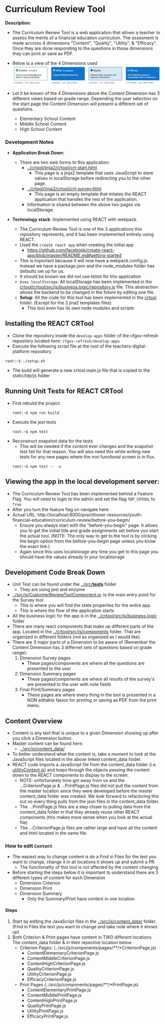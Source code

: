 # Curriculum Review Tool

**Description**:  
- The Curriculum Review Tool is a web application that allows a teacher to assess the merits of a financial education curriculum.  The assesment is made accross 4 dimensions "Content", "Quality", "Utility", & "Efficacy".  Once they are done responding to the questions in those dimensions they can print or save as PDF.
- Below is a view of the 4 Dimensions used
![](Documentation/DimensionButtons.png)
- Let it be known of the 4 Dimensions above the Content Dimension has 3 different views based on grade range. Depending the user selection on the start page the Content Dimension will present a different set of questions.

    - Elementary School Content
    - Middle School Content
    - High School Content

### Development Notes
- **Application Break Down**:
  - There are two web forms to this application:
    - [../crtool/jinja2/crtool/crt-start.html](../jinja2/crtool/crt-start.html)
        - This page is a jinja2 template that uses JavaScript to store values in localStorage before redirecting you to the other page.
    - [../crtool/jinja2/crtool/crt-survey.html](../jinja2/crtool/crt-survey.html)
        - This page is an empty template that initates the REACT application that handles the rest of the application.
    - Information is shared between the above two pages via localStorage.

- **Technology stack**: Implemented using REACT with webpack.
    - The Curriculum Review Tool is one of the 3 applications this repository represents, and it has been implemented entirely using REACT.
    - Used the `create react app` when creating the initial app
        - https://github.com/facebook/create-react-app/blob/master/README.md#getting-started
    - This is important because it will now have a webpack.config.js.  Instead we have a package.json and the node_modules folder has defaults set up for us.
    - It should be known we did not use `REDUX` for this application
    - `Uses localStorage`: All localStorage has been implemented in the [crtool/crtool/src/js/business.logic/repository.js](src/js/business.logic/repository.js) file. This abstraction allows the backend to be changed in the future by editing one file.
    - **Setup**: All the code for this tool has been implemented in the  [crtool](../crtool/) folder. (Except for the 2 jina2 templates files)
        - This tool even has its own node modules and scripts 

## Installing the REACT CRTool
- Clone the repository inside the `develop-apps` folder of the cfgov-refresh repository located here: `cfgov-refresh/develop-apps`
- Execute the following script file at the root of the teachers-digital-platform repository
```console
root:~$ ./setup.sh
```

- The build will generate a new crtool.main.js file that is copied to the static/tdp/js folder

## Running Unit Tests for REACT CRTool
- First rebuild the project
    ```console
    root:~$ npm run build
    ``` 
- Execute the jest tests
    ```console
    root:~$ npm test
    ``` 
- Reconstruct snapshot data for the tests
    - This will be needed if the content ever changes and the snapshot test fail for that reason.  You will also need this while writing new tests for any new pages where the non functional screen is in flux.
    ```console
    root:~$ npm test -- -u
    ``` 

## Viewing the app in the local development server:
- The Curriculum Review Tool has been implemented behind a Feature Flag.  You will need to login to the admin and set the flag ```TDP_CRTOOL``` to ```True```
- After you turn the feature flag on navigate here:
 - Actual URL: http://localhost:8000/practitioner-resources/youth-financial-education/curriculum-review/before-you-begin/
    - Ensure you always start with the "before-you-begin" page.  It allows you to get the initial title and grade assignments set before you start the actual tool. (NOTE: The only way to get to the tool is by clicking the begin option from the before-you-begin page unless you know the exact link.)
    - Again since this uses localstorage any time you get to this page you should have the values already in your localstorage


## Development Code Break Down 
- Unit Test can be found under the [../src/__tests__](src/__tests__) folder
  - They are using jest and enzyme
- [../src/js/CustomerReviewToolComponent.js](src/js/components/CustomerReviewToolComponent.js): Is the main entry point for the Survey tool
  - This is where you will find the state properites for the entire app.
  - This is where the flow of the application starts
- All the business logic for the app is in the [../crtool/src/js/business.logic](src/js/business.logic) folder
- There are many react components that make up different parts of the app. Located in the [../crtool/src/js/components](src/js/components) folder. That are organized in different folders (not as organized as I would like).
- There are 3 major parts of a Dimension to be aware of (Remember the Content Dimension has 3 differnet sets of questions based on grade range):
    1) Dimension Survey pages
        - These pages/components are where all the questions are presented to the user
    2) Dimension Summary pages
        - These pages/components are where all results of the survey's are presented to the user with note fields
    3) Final Print/Summary pages
        - These pages are where every thing in the tool is presented in a NON editable fasion for printing or saving as PDF from the print menu.

## Content Overview
- Content is any text that is unique to a given Dimension showing up after you click a Dimension button.
- Master content can be found here:
  - [../src/js/content_data/](src/js/content_data)
- To better understand what the content is, take a moment to look at the JavaScript files located in the above linked content_data folder.
- REACT code imports a JavaScript file from the content_data folder (i.e. [utilityContent.js](src/js/content_data/utilityContent.js)) and loops through the objects passing the content down to the REACT components to display to the screen.
    - NOTE: unfortunately time got away from us and the ...CriterionPage.js & ...PrintPage.js files did not pull the content from the master location since they were developed before the master content_data folder was created. We look forward to refactoring this out so every thing pulls from the json files in the content_data folder.
    - The ...PrintPage.js files are a step closer to pulling data from the content_data folder in that they already reuse other REACT components (this makes more sense when you look at the actual file)
    - The ...CriterionPage.js files are rather large and have all the content and html located in the same file.

### How to edit `Content`
- The easiest way to change content is do a Find in Files for the text you want to change, change it in all locations it shows up and submit a PR.
    - The functionality of this tool is not affected by the content changing.
- Before starting the steps below it is important to understand there are 3 different types of content for each Dimension
    - Dimension Criterion
    - Dimension Print
    - Dimension Summary
        - Only the Summary/Print have content in one location
#### Steps
1. Start by editing the JavaScript files in the [../src/js/content_data/](src/js/content_data) folder. (Find in Files the text you want to change and take note where it shows up)
2. Both Criterion & Print pages have content in TWO different locations. The content_data folder & in their repective location below
    - Criterion Pages:
    (../src/js/components/pages/**/*CriterionPage.js)
        - ContentElementaryCriterionPage.js
        - ContentMiddleCriterionPage.js
        - ContentHighCriterionPage.js
        - QualityCriterionPage.js
        - UtilityCriterionPage.js
        - EfficacyCriterionPage.js
    - Print Pages (../src/js/components/pages/**/*PrintPage.js)
        - ContentElementaryPrintPage.js
        - ContentMiddlePrintPage.js
        - ContentHighPrintPage.js
        - QualityPrintPage.js
        - UtilityPrintPage.js
        - EfficacyPrintPage.js
